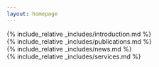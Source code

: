 ```yaml
---
layout: homepage
---
```


<div class="section-box">
  {% include_relative _includes/introduction.md %}
</div>

<div class="section-box">
  {% include_relative _includes/publications.md %}
</div>

<div class="section-box">
  {% include_relative _includes/news.md %}
</div>

<div class="section-box">
  {% include_relative _includes/services.md %}
</div>
